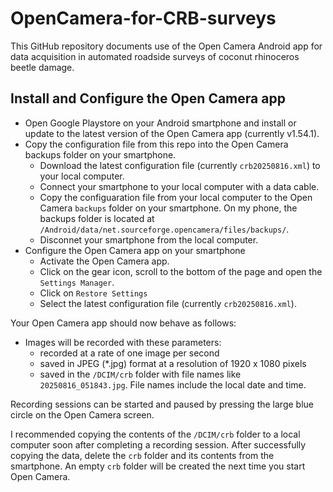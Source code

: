 # OpenCamera-for-CRB-surveys
This GitHub repository documents use of the Open Camera Android app for data acquisition in automated roadside surveys of coconut rhinoceros beetle damage.

## Install and Configure the Open Camera app

* Open Google Playstore on your Android smartphone and install or update to the latest version of the Open Camera app (currently v1.54.1).
* Copy the configuration file from this repo into the Open Camera backups folder on your smartphone.
  * Download the latest configuration file (currently ```crb20250816.xml```) to your local computer.
  * Connect your smartphone to your local computer with a data cable.
  * Copy the configuaration file from your local computer to the Open Camera ```backups``` folder on your smartphone. On my phone, the backups folder is located at ```/Android/data/net.sourceforge.opencamera/files/backups/```.
  * Disconnet your smartphone from the local computer.
* Configure the Open Camera app on your smartphone  
  * Activate the Open Camera app.
  * Click on the gear icon, scroll to the bottom of the page and open the ```Settings Manager```.
  * Click on ```Restore Settings```
  * Select the latest configuration file (currently ```crb20250816.xml```).

 Your Open Camera app should now behave as follows:
 * Images will be recorded with these parameters:
   * recorded at a rate of one image per second
   * saved in JPEG (*.jpg) format at a resolution of 1920 x 1080 pixels
   * saved in the ```/DCIM/crb``` folder with file names like ```20250816_051843.jpg```. File names include the local date and time.
     
Recording sessions can be started and paused by pressing the large blue circle on the Open Camera screen.

I recommended copying the contents of the ```/DCIM/crb``` folder to a local computer soon after completing a recording session.
After successfully copying the data, delete the ```crb``` folder and its contents from the smartphone. 
An empty ```crb``` folder will be created the next time you start Open Camera. 
